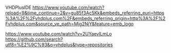 VHDPlusIDE
https://www.youtube.com/watch?reload=9&time_continue=2&v=gu85f3Ac5Kk&embeds_referring_euri=https%3A%2F%2Fvhdplus.com%2F&embeds_referring_origin=http%3A%2F%2Fvhdplus.com&source_ve_path=Mjg2NjY&feature=emb_logo

https://www.youtube.com/watch?v=2UYaevlLmLo
https://github.com/search?utf8=%E2%9C%93&q=vhdplus&type=repositories